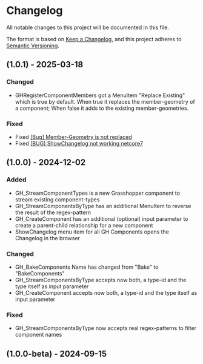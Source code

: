 # Changelog

All notable changes to this project will be documented in this file.

The format is based on [Keep a Changelog](https://keepachangelog.com/en/1.1.0/),
and this project adheres to [Semantic Versioning](https://semver.org/spec/v2.0.0.html).

## (1.0.1) - 2025-03-18

### Changed
- GHRegisterComponentMembers got a MenuItem "Replace Existing" which is true by default. When true it replaces the member-geometry of a component; When false it adds to the existing member-geometries.

### Fixed
- Fixed [[Bug] Member-Geometry is not replaced](https://github.com/design-to-production/D2P-Components/issues/23)
- Fixed [[BUG] ShowChangelog not working netcore7](https://github.com/design-to-production/D2P-Components/issues/21)

## (1.0.0) - 2024-12-02

### Added

- GH_StreamComponentTypes is a new Grasshopper component to stream existing component-types
- GH_StreamComponentsByType has an additional MenuItem to reverse the result of the regex-pattern
- GH_CreateComponent has an additional (optional) input parameter to create a parent-child relationship for a new component
- ShowChangelog menu item for all GH Components opens the Changelog in the browser

### Changed

- GH_BakeComponents Name has changed from "Bake" to "BakeComponents"
- GH_StreamComponentsByType accepts now both, a type-id and the type itself as input parameter
- GH_CreateComponent accepts now both, a type-id and the type itself as input parameter

### Fixed
- GH_StreamComponentsByType now accepts real regex-patterns to filter component names

## (1.0.0-beta) - 2024-09-15

[unreleased]: https://github.com/design-to-production/D2P-Components/tree/v1.0.0

[1.0.0-beta]: https://github.com/design-to-production/D2P-Components/tree/c1305e7056bfe2cb6514c94fada562b278fbf244